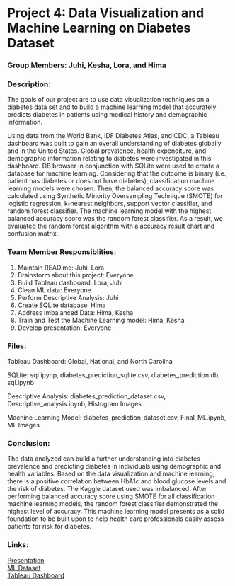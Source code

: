 # Project 4: Data Visualization and Machine Learning on Diabetes Dataset

### Group Members: Juhi, Kesha, Lora, and Hima

### Description:
The goals of our project are to use data visualization techniques on a diabetes data set and to build a machine learning model that accurately predicts diabetes in patients using medical history and demographic information.

Using data from the World Bank, IDF Diabetes Atlas, and CDC, a Tableau dashboard was built to gain an overall understanding of diabetes globally and in the United States. Global prevalence, health expenditure, and demographic information relating to diabetes were investigated in this dashboard. DB browser in conjunction with SQLite were used to create a database for machine learning. Considering that the outcome is binary (i.e., patient has diabetes or does not have diabetes), classification machine learning models were chosen. Then, the balanced accuracy score was calculated using Synthetic Minority Oversampling Technique (SMOTE) for logistic regression, k-nearest neighbors, support vector classifier, and random forest classifier. The machine learning model with the highest balanced accuracy score was the random forest classifier. As a result, we evaluated the random forest algorithm with a accuracy result chart and confusion matrix.

### Team Member Responsiblities: 
1. Maintain READ.me: Juhi, Lora
2. Brainstorm about this project: Everyone
3. Build Tableau dashboard: Lora, Juhi
4. Clean ML data: Everyone
5. Perform Descriptive Analysis: Juhi
6. Create SQLite database: Hima
7. Address Imbalanced Data: Hima, Kesha
8. Train and Test the Machine Learning model: Hima, Kesha
9. Develop presentation: Everyone

### Files:
Tableau Dashboard: Global, National, and North Carolina

SQLite: sql.ipynp, diabetes_prediction_sqlite.csv, diabetes_prediction.db, sql.ipynb

Descriptive Analysis: diabetes_prediction_dataset.csv, Descriptive_analysis.ipynb, Histogram Images

Machine Learning Model: diabetes_prediction_dataset.csv, Final_ML.ipynb, ML Images

### Conclusion:
The data analyzed can build a further understanding into diabetes prevalence and predicting diabetes in individuals using demographic and health variables. Based on the data visualization and machine learning, there is a positive correlation between HbA1c and blood glucose levels and the risk of diabetes. The Kaggle dataset used was imbalanced. After performing balanced accuracy score using SMOTE for all classification machine learning models, the random forest classifier demonstrated the highest level of accuracy. This machine learning model presents as a solid foundation to be built upon to help health care professionals easily assess patients for risk for diabetes. 

### Links:
[Presentation](https://docs.google.com/presentation/d/1Fwp0ApqPC1A-W60X4_651ZGxSt-mDuQlyu1uq_cue68/edit?usp=sharing) 
<br> [ML Dataset](https://www.kaggle.com/datasets/iammustafatz/diabetes-prediction-dataset) 
<br>[Tableau Dashboard](https://public.tableau.com/shared/NTWG8GRDJ?:display_count=n&:origin=viz_share_link)
